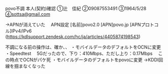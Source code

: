 povo不調
本人(契約)確認
①辻　佳紀
②09087553491
③1964/5/28
④sottsa@gmail.com

→APNが消えていた
　APN設定
[名前]povo2.0
[APN]povo.jp
[APNプロトコル]IPv4/IPv6
(https://kdlsupport.zendesk.com/hc/ja/articles/4405874198543)

不調になる前の操作は、確か、、
・モバイルデータのデフォルトをOCNに変更
・Speedtest
　5Gだったので、下り：410Mbps、ただし上り：0.17Mbps
　この時点でOCNがパケ死
・モバイルデータのデフォルトをpovoに変更
→KDDI回線を掴まなくなった
